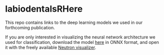 # labiodentalsRHere

This repo contains links to the deep learning models we used in our forthcoming publication.

If you are only interested in visualizing the neural network architecture we used for classification, download the model [here](https://cloud.parisdescartes.fr/index.php/s/wWzdgGzm47pks7J) in ONNX format, and open it with the freely available [Neutron visualizer](https://github.com/lutzroeder/netron).
